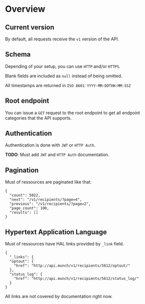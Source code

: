 # Overview

## Current version

By default, all requests receive the `v1` version of the API.

## Schema

Depending of your setup, you can use `HTTP` and/or `HTTPS`.

Blank fields are included as `null` instead of being omitted.

All timestamps are returned in `ISO 8601`: `YYYY-MM-DDTHH:MM:SSZ`

## Root endpoint

You can issue a `GET` request to the root endpoint to get all
endpoint categories that the API supports.

## Authentication

Authentication is done with `JWT` or `HTTP Auth`.

**TODO**: Must add `JWT` and `HTTP Auth` documentation.

## Pagination

Must of ressources are paginated like that:

    {
      "count": 5022,
      "next": "/v1/recipients/?page=4",
      "previous": "/v1/recipients/?page=2",
      "page_count": 100,
      "results": []
    }

## Hypertext Application Language

Must of ressources have HAL links provided by `_link` field.

    {
      "_links": {
      "optout": {
        "href": "http://api.munch/v1/recipients/5612/optout/"
      },
      "status_log": {
        "href": "http://api.munch/v1/recipients/5612/status_log/"
      }
    }


All links are not covered by documentation right now.
